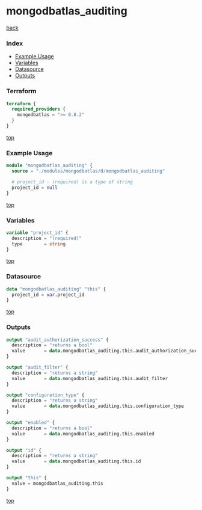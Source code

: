 # mongodbatlas_auditing

[back](../mongodbatlas.md)

### Index

- [Example Usage](#example-usage)
- [Variables](#variables)
- [Datasource](#datasource)
- [Outputs](#outputs)

### Terraform

```terraform
terraform {
  required_providers {
    mongodbatlas = ">= 0.8.2"
  }
}
```

[top](#index)

### Example Usage

```terraform
module "mongodbatlas_auditing" {
  source = "./modules/mongodbatlas/d/mongodbatlas_auditing"

  # project_id - (required) is a type of string
  project_id = null
}
```

[top](#index)

### Variables

```terraform
variable "project_id" {
  description = "(required)"
  type        = string
}
```

[top](#index)

### Datasource

```terraform
data "mongodbatlas_auditing" "this" {
  project_id = var.project_id
}
```

[top](#index)

### Outputs

```terraform
output "audit_authorization_success" {
  description = "returns a bool"
  value       = data.mongodbatlas_auditing.this.audit_authorization_success
}

output "audit_filter" {
  description = "returns a string"
  value       = data.mongodbatlas_auditing.this.audit_filter
}

output "configuration_type" {
  description = "returns a string"
  value       = data.mongodbatlas_auditing.this.configuration_type
}

output "enabled" {
  description = "returns a bool"
  value       = data.mongodbatlas_auditing.this.enabled
}

output "id" {
  description = "returns a string"
  value       = data.mongodbatlas_auditing.this.id
}

output "this" {
  value = mongodbatlas_auditing.this
}
```

[top](#index)